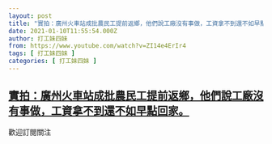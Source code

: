 ```yaml
---
layout: post
title: "實拍：廣州火車站成批農民工提前返鄉，他們說工廠沒有事做，工資拿不到還不如早點回家。"
date: 2021-01-10T11:55:54.000Z
author: 打工妹四妹
from: https://www.youtube.com/watch?v=ZI14e4ErIr4
tags: [ 打工妹四妹 ]
categories: [ 打工妹四妹 ]
---
```

<!--1610279754000-->
[實拍：廣州火車站成批農民工提前返鄉，他們說工廠沒有事做，工資拿不到還不如早點回家。](https://www.youtube.com/watch?v=ZI14e4ErIr4)
------

<div>
歡迎訂閱關注
</div>
